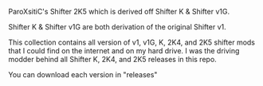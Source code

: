 ParoXsitiC's Shifter 2K5 which is derived off Shifter K & Shifter v1G.

Shifter K & Shifter v1G are both derivation of the original Shifter v1.

This collection contains all version of v1, v1G, K, 2K4, and 2K5 shifter mods that I could find on the internet and on my hard drive.
I was the driving modder behind all Shifter K, 2K4, and 2K5 releases in this repo.

You can download each version in "releases"